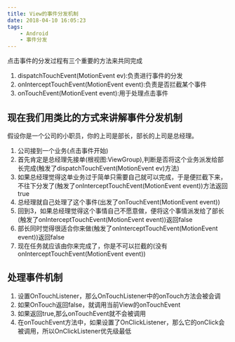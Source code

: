```yaml
---
title: View的事件分发机制
date: 2018-04-10 16:05:23
tags: 
	- Android 
	- 事件分发
---
```


点击事件的分发过程有三个重要的方法来共同完成

1. dispatchTouchEvent(MotionEvent ev):负责进行事件的分发
2. onInterceptTouchEvent(MotionEvent event):负责是否拦截某个事件
3. onTouchEvent(MotionEvent event):用于处理点击事件

## 现在我们用类比的方式来讲解事件分发机制

假设你是一个公司的小职员，你的上司是部长，部长的上司是总经理。

1. 公司接到一个业务(点击事件开始)
2. 首先肯定是总经理先接单(根视图:ViewGroup),判断是否将这个业务派发给部长完成(触发了dispatchTouchEvent(MotionEvent ev)方法)
3. 如果总经理觉得这单业务过于简单只需要自己就可以完成，于是便拦截下来，不往下分发了(触发了onInterceptTouchEvent(MotionEvent event))方法返回true
4. 总经理就自己处理了这个事件(出发了onTouchEvent(MotionEvent event))
5. 回到3，如果总经理觉得这个事情自己不愿意做，便将这个事情派发给了部长(触发了onInterceptTouchEvent(MotionEvent event))返回false
6. 部长同时觉得很适合你来做(触发了onInterceptTouchEvent(MotionEvent event))返回false
7. 现在任务就应该由你来完成了，你是不可以拦截的(没有onInterceptTouchEvent(MotionEvent event))

## 处理事件机制
1. 设置OnTouchListener，那么OnTouchListener中的onTouch方法会被会调
2. 如果OnTouch返回false，就调用当前View的onTouchEvent
3. 如果返回true,那么onTouchEvent就不会被调用
4. 在onTouchEvent方法中，如果设置了OnClickListener，那么它的onClick会被调用，所以OnClickListener优先级最低